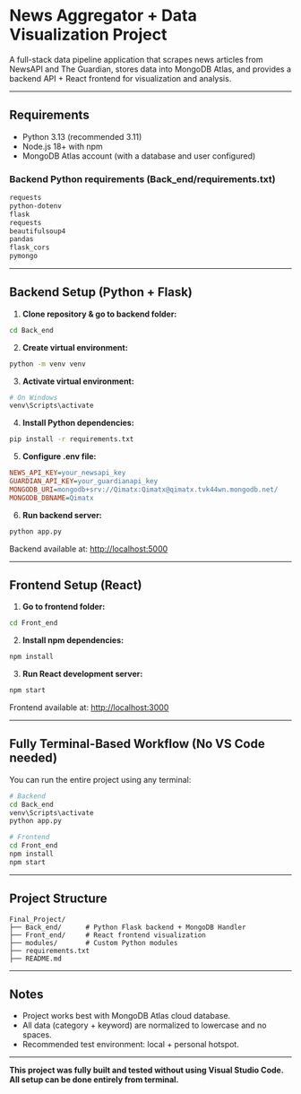 # News Aggregator + Data Visualization Project

A full-stack data pipeline application that scrapes news articles from NewsAPI and The Guardian, stores data into MongoDB Atlas, and provides a backend API + React frontend for visualization and analysis.

---

## Requirements

* Python 3.13 (recommended 3.11)
* Node.js 18+ with npm
* MongoDB Atlas account (with a database and user configured)

### Backend Python requirements (Back\_end/requirements.txt)

```txt
requests
python-dotenv
flask
requests
beautifulsoup4
pandas
flask_cors
pymongo
```

---

## Backend Setup (Python + Flask)

1. **Clone repository & go to backend folder:**

```bash
cd Back_end
```

2. **Create virtual environment:**

```bash
python -m venv venv
```

3. **Activate virtual environment:**

```bash
# On Windows
venv\Scripts\activate
```

4. **Install Python dependencies:**

```bash
pip install -r requirements.txt
```

5. **Configure .env file:**

```ini
NEWS_API_KEY=your_newsapi_key
GUARDIAN_API_KEY=your_guardianapi_key
MONGODB_URI=mongodb+srv://Qimatx:Qimatx@qimatx.tvk44wn.mongodb.net/
MONGODB_DBNAME=Qimatx
```

6. **Run backend server:**

```bash
python app.py
```

Backend available at: [http://localhost:5000](http://localhost:5000)

---

## Frontend Setup (React)

1. **Go to frontend folder:**

```bash
cd Front_end
```

2. **Install npm dependencies:**

```bash
npm install
```

3. **Run React development server:**

```bash
npm start
```

Frontend available at: [http://localhost:3000](http://localhost:3000)

---

## Fully Terminal-Based Workflow (No VS Code needed)

You can run the entire project using any terminal:

```bash
# Backend
cd Back_end
venv\Scripts\activate
python app.py

# Frontend
cd Front_end
npm install
npm start
```

---

## Project Structure

```
Final_Project/
├── Back_end/      # Python Flask backend + MongoDB Handler
├── Front_end/     # React frontend visualization
├── modules/       # Custom Python modules
├── requirements.txt
├── README.md
```

---

## Notes

* Project works best with MongoDB Atlas cloud database.
* All data (category + keyword) are normalized to lowercase and no spaces.
* Recommended test environment: local + personal hotspot.

---

**This project was fully built and tested without using Visual Studio Code. All setup can be done entirely from terminal.**
